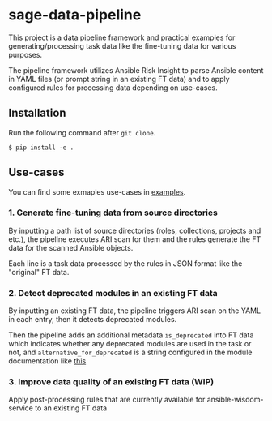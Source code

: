 # sage-data-pipeline

This project is a data pipeline framework and practical examples for generating/processing task data like the fine-tuning data for various purposes.

The pipeline framework utilizes Ansible Risk Insight to parse Ansible content in YAML files (or prompt string in an existing FT data) and to apply configured rules for processing data depending on use-cases.

## Installation

Run the following command after `git clone`.

```
$ pip install -e .
```

## Use-cases

You can find some exmaples use-cases in [examples](./examples/).

### 1. Generate fine-tuning data from source directories

By inputting a path list of source directories (roles, collections, projects and etc.), the pipeline executes ARI scan for them and the rules generate the FT data for the scanned Ansible objects.

Each line is a task data processed by the rules in JSON format like the "original" FT data.

### 2. Detect deprecated modules in an existing FT data

By inputting an existing FT data, the pipeline triggers ARI scan on the YAML in each entry, then it detects deprecated modules. 

Then the pipeline adds an additional metadata `is_deprecated` into FT data which indicates whether any deprecated modules are used in the task or not, and `alternative_for_deprecated` is a string configured in the module documentation like [this](https://github.com/ansible-collections/ibm.qradar/blob/main/plugins/modules/log_source_management.py#L19) 

### 3. Improve data quality of an existing FT data (WIP)

Apply post-processing rules that are currently available for ansible-wisdom-service to an existing FT data